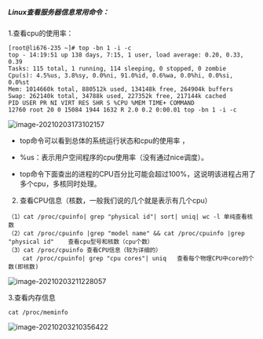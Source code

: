 ##### **Linux查看服务器信息常用命令：**

1.查看cpu的使用率：

```
[root@li676-235 ~]# top -bn 1 -i -c
top - 14:19:51 up 138 days, 7:15, 1 user, load average: 0.20, 0.33, 0.39
Tasks: 115 total, 1 running, 114 sleeping, 0 stopped, 0 zombie
Cpu(s): 4.5%us, 3.8%sy, 0.0%ni, 91.0%id, 0.6%wa, 0.0%hi, 0.0%si, 0.0%st
Mem: 1014660k total, 880512k used, 134148k free, 264904k buffers
Swap: 262140k total, 34788k used, 227352k free, 217144k cached
PID USER PR NI VIRT RES SHR S %CPU %MEM TIME+ COMMAND 
12760 root 20 0 15084 1944 1632 R 2.0 0.2 0:00.01 top -bn 1 -i -c
```

![image-20210203173102157](C:\Users\HP\AppData\Roaming\Typora\typora-user-images\image-20210203173102157.png)

- top命令可以看到总体的系统运行状态和cpu的使用率 ，

- %us：表示用户空间程序的cpu使用率（没有通过nice调度）。

- top命令下面查出的进程的CPU百分比可能会超过100%，这说明该进程占用了多个cpu，多核同时处理。



2. 查看CPU信息（核数，一般我们说的几个就是表示有几个cpu）

```
（1）cat /proc/cpuinfo| grep "physical id"| sort| uniq| wc -l 单纯查看核数
（2）cat /proc/cpuinfo |grep "model name" && cat /proc/cpuinfo |grep "physical id"	查看cpu型号和核数（cpu个数）
（3）cat /proc/cpuinfo 查看CPU信息（较为详细的）  
	cat /proc/cpuinfo| grep "cpu cores"| uniq	查看每个物理CPU中core的个数(即核数)
```

![image-20210203211228057](C:\Users\HP\AppData\Roaming\Typora\typora-user-images\image-20210203211228057.png)



3.查看内存信息

```
cat /proc/meminfo
```

![image-20210203210356422](C:\Users\HP\AppData\Roaming\Typora\typora-user-images\image-20210203210356422.png)







